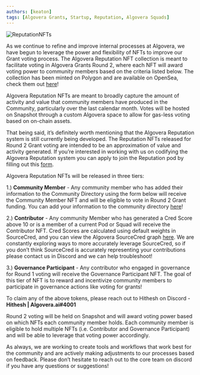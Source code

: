 ```yaml
---
authors: [keaton]
tags: [Algovera Grants, Startup, Reputation, Algovera Squads]
--- 
```

![ReputationNFTs](./nfts.png)

As we continue to refine and improve internal processes at Algovera, we have begun to leverage the power and flexibility of NFTs to improve our Grant voting process. The Algovera Reputation NFT collection is meant to facilitate voting in Algovera Grants Round 2, where each NFT will award voting power to community members based on the criteria listed below. The collection has been minted on Polygon and are available on OpenSea, check them out [here](https://opensea.io/collection/reputation-nfts)!

<!--truncate-->

Algovera Reputation NFTs are meant to broadly capture the amount of activity and value that community members have produced in the Community, particularly over the last calendar month. Votes will be hosted on Snapshot through a custom Algovera space to allow for gas-less voting based on on-chain assets.

That being said, it’s definitely worth mentioning that the Algovera Reputation system is still currently being developed. The Reputation NFTs released for Round 2 Grant voting are intended to be an approximation of value and activity generated. If you’re interested in working with us on codifying the Algovera Reputation system you can apply to join the Reputation pod by filling out this [form](https://airtable.com/shrAd3x6fNLAyZJiK).

Algovera Reputation NFTs will be released in three tiers:

1.) **Community Member** - Any community member who has added their information to the Community Directory using the form below will receive the Community Member NFT and will be eligible to vote in Round 2 Grant funding. You can add your information to the community directory [here](https://airtable.com/shrQPjhE9wxHbWKL2)!

2.) **Contributor** - Any community Member who has generated a Cred Score above 10 or is a member of a current Pod or Squad will receive the Contributor NFT.  Cred Scores are calculated using default weights in SourceCred, and you can view the Algovera SourceCred graph [here](https://cred.algovera.ai/#/explorer).  We are constantly exploring ways to more accurately leverage SourceCred, so if you don’t think SourceCred is accurately representing your contributions please contact us in Discord and we can help troubleshoot!

3.) **Governance Participant** - Any contributor who engaged in governance for Round 1 voting will receive the Governance Participant NFT. The goal of this tier of NFT is to reward and incentivize community members to participate in governance actions like voting for grants!

To claim any of the above tokens, please reach out to Hithesh on Discord - **Hithesh | Algovera.ai#4001**

Round 2 voting will be held on Snapshot and will award voting power based on which NFTs each community member holds. Each community member is eligible to hold multiple NFTs (i.e. Contributor and Governance Participant) and will be able to leverage that voting power accordingly.

As always, we are working to create tools and workflows that work best for the community and are actively making adjustments to our processes based on feedback. Please don’t hesitate to reach out to the core team on discord if you have any questions or suggestions!

